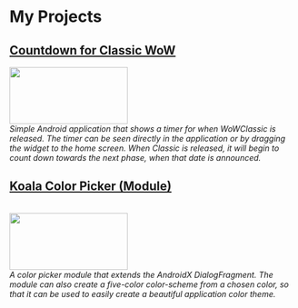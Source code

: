 # My Projects

## [Countdown for Classic WoW](https://github.com/naxx1000/Countdown-For-Classic-WoW)
<a href="https://github.com/naxx1000/Countdown-For-Classic-WoW">
	<img src="https://imgur.com/Z5pj2Gv.png" width="208" height="100" />
</a>
<br>
<i>Simple Android application that shows a timer for when WoWClassic is
released. The timer can be seen directly in the application or by dragging
the widget to the home screen. When Classic is released, it will begin to
count down towards the next phase, when that date is announced.</i>
<br>

## [Koala Color Picker (Module)](https://github.com/naxx1000/KoalaColorPicker)
<br>
<a href="https://github.com/naxx1000/KoalaColorPicker">
	<img src="https://imgur.com/rvPpNfp.png" width="208" height="100" />
</a>
<br>
<i>A color picker module that extends the AndroidX DialogFragment.
The module can also create a five-color color-scheme from a chosen color,
so that it can be used to easily create a beautiful application color theme.
</i>